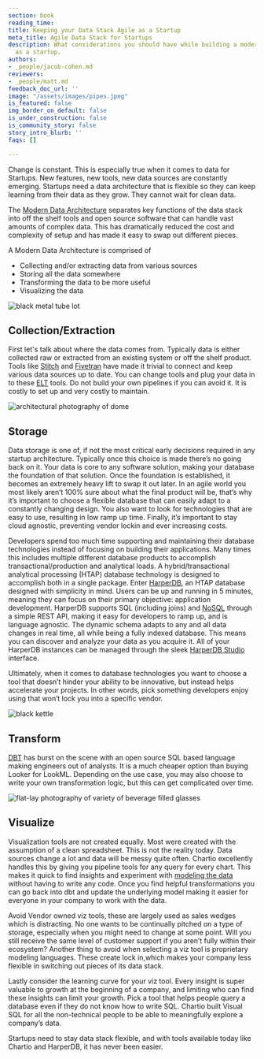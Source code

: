 ```yaml
---
section: book
reading_time: 
title: Keeping your Data Stack Agile as a Startup
meta_title: Agile Data Stack for Startups
description: What considerations you should have while building a modern data stack
  as a startup.
authors:
- _people/jacob-cohen.md
reviewers:
- _people/matt.md
feedback_doc_url: ''
image: "/assets/images/pipes.jpeg"
is_featured: false
img_border_on_default: false
is_under_construction: false
is_community_story: false
story_intro_blurb: ''
faqs: []

---
```

Change is constant. This is especially true when it comes to data for Startups. New features, new tools, new data sources are constantly emerging. Startups need a data architecture that is flexible so they can keep learning from their data as they grow. They cannot wait for clean data.

The [Modern Data Architecture](https://dataschool.com/data-governance/) separates key functions of the data stack into off the shelf tools and open source software that can handle vast amounts of complex data. This has dramatically reduced the cost and complexity of setup and has made it easy to swap out different pieces.

A Modern Data Architecture is comprised of

* Collecting and/or extracting data from various sources
* Storing all the data somewhere
* Transforming the data to be more useful
* Visualizing the data

![black metal tube lot](https://images.unsplash.com/photo-1543674892-7d64d45df18b?ixlib=rb-1.2.1&ixid=eyJhcHBfaWQiOjEyMDd9&auto=format&fit=crop&w=1000&q=80)

## Collection/Extraction

First let's talk about where the data comes from. Typically data is either collected raw or extracted from an existing system or off the shelf product. Tools like [Stitch](https://www.stitchdata.com/) and [Fivetran](https://fivetran.com/) have made it trivial to connect and keep various data sources up to date. You can change tools and plug your data in to these [ELT](https://dataschool.com/data-governance/etl-vs-elt/) tools. Do not build your own pipelines if you can avoid it. It is costly to set up and very costly to maintain.

![architectural photography of dome](https://images.unsplash.com/photo-1560320652-6acbefacb0fd?ixlib=rb-1.2.1&ixid=eyJhcHBfaWQiOjEyMDd9&auto=format&fit=crop&w=1000&q=80)

## Storage

Data storage is one of, if not the most critical early decisions required in any startup architecture. Typically once this choice is made there’s no going back on it. Your data is core to any software solution, making your database the foundation of that solution. Once the foundation is established, it becomes an extremely heavy lift to swap it out later. In an agile world you most likely aren’t 100% sure about what the final product will be, that’s why it’s important to choose a flexible database that can easily adapt to a constantly changing design. You also want to look for technologies that are easy to use, resulting in low ramp up time. Finally, it’s important to stay cloud agnostic, preventing vendor lockin and ever increasing costs.

Developers spend too much time supporting and maintaining their database technologies instead of focusing on building their applications. Many times this includes multiple different database products to accomplish transactional/production and analytical loads. A hybrid/transactional analytical processing (HTAP) database technology is designed to accomplish both in a single package. Enter [HarperDB](https://harperdb.io/), an HTAP database designed with simplicity in mind. Users can be up and running in 5 minutes, meaning they can focus on their primary objective: application development. HarperDB supports SQL (including joins) and [NoSQL](https://chartio.com/blog/mongodb-with-chartio/) through a simple REST API, making it easy for developers to ramp up, and is language agnostic. The dynamic schema adapts to any and all data changes in real time, all while being a fully indexed database. This means you can discover and analyze your data as you acquire it. All of your HarperDB instances can be managed through the sleek [HarperDB Studio](http://studio.harperdb.io/) interface.

Ultimately, when it comes to database technologies you want to choose a tool that doesn’t hinder your ability to be innovative, but instead helps accelerate your projects. In other words, pick something developers enjoy using that won’t lock you into a specific vendor.

![black kettle](https://images.unsplash.com/photo-1566792368824-333224d5b5e2?ixlib=rb-1.2.1&ixid=eyJhcHBfaWQiOjEyMDd9&auto=format&fit=crop&w=1000&q=80)

## Transform

[DBT](https://www.getdbt.com/) has burst on the scene with an open source SQL based language making engineers out of analysts. It is a much cheaper option than buying Looker for LookML. Depending on the use case, you may also choose to write your own transformation logic, but this can get complicated over time.

![flat-lay photography of variety of beverage filled glasses](https://images.unsplash.com/photo-1521012012373-6a85bade18da?ixlib=rb-1.2.1&ixid=eyJhcHBfaWQiOjEyMDd9&auto=format&fit=crop&w=1000&q=80)

## Visualize

Visualization tools are not created equally. Most were created with the assumption of a clean spreadsheet. This is not the reality today. Data sources change a lot and data will be messy quite often. Chartio excellently handles this by giving you pipeline tools for any query for every chart. This makes it quick to find insights and experiment with [modeling the data](https://chartio.com/product/modeling/) without having to write any code. Once you find helpful transformations you can go back into dbt and update the underlying model making it easier for everyone in your company to work with the data.

Avoid Vendor owned viz tools, these are largely used as sales wedges which is distracting. No one wants to be continually pitched on a type of storage, especially when you might need to change at some point. Will you still receive the same level of customer support if you aren’t fully within their ecosystem? Another thing to avoid when selecting a viz tool is proprietary modeling languages. These create lock in,which makes your company less flexible in switching out pieces of its data stack.

Lastly consider the learning curve for your viz tool. Every insight is super valuable to growth at the beginning of a company, and limiting who can find these insights can limit your growth. Pick a tool that helps people query a database even if they do not know how to write SQL. Chartio built Visual SQL for all the non-technical people to be able to meaningfully explore a company’s data.

Startups need to stay data stack flexible, and with tools available today like Chartio and HarperDB, it has never been easier.
